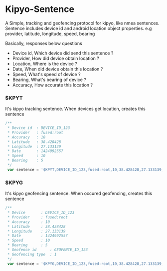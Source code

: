 Kipyo-Sentence
=========

A Simple, tracking and geofencing protocol for kipyo, like nmea sentences. Sentence includes device id and android location object properties. e.g provider, latitude, longitude, speed, bearing

Basically, responses below questions
*   Device id,   Which device did send this sentence ?
*   Provider, How did device obtain location ?
*   Location, Where is the device ?
*   Date,  When did device obtain this location ?
*   Speed, What's speed of device ?
*   Bearing, What's bearing of device ?
*   Accuracy, How accurate this location ?


### $KPYT
It's kipyo tracking sentence. When devices get location, creates this sentence
```javascript
/**
 * Device id  : DEVICE_ID_123
 * Provider   : fused:root
 * Accuracy   : 10
 * Latitude   : 38.428428
 * Longitude  : 27.133139
 * Date       : 1424992557
 * Speed      : 10
 * Bearing    : 5
 */
 var sentence = '$KPYT,DEVICE_ID_123,fused:root,10,38.428428,27.133139,1424992557,10,5';
```

### $KPYG
It's kipyo geofencing sentence. When occured geofencing, creates this sentence
```javascript
/**
 * Device       : DEVICE_ID_123
 * Provider     : fused:root
 * Accuracy     : 10
 * Latitude     : 38.428428
 * Longitude    : 27.133139
 * Date         : 1424992557
 * Speed        : 10
 * Bearing      : 5
 * Geofence id      : GEOFENCE_ID_123
 * Geofencing type  : 1
 */
 var sentence = '$KPYG,DEVICE_ID_123,fused:root,10,38.428428,27.133139,1424992557,10,5,GEOFENCE_ID_123,1';
```